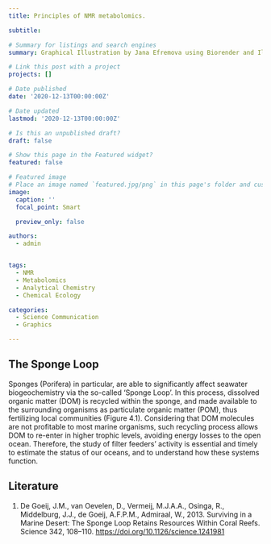 ```yaml
---
title: Principles of NMR metabolomics. 

subtitle:

# Summary for listings and search engines
summary: Graphical Illustration by Jana Efremova using Biorender and Illustrator

# Link this post with a project
projects: []

# Date published
date: '2020-12-13T00:00:00Z'

# Date updated
lastmod: '2020-12-13T00:00:00Z'

# Is this an unpublished draft?
draft: false

# Show this page in the Featured widget?
featured: false

# Featured image
# Place an image named `featured.jpg/png` in this page's folder and customize its options here.
image:
  caption: ''
  focal_point: Smart

  preview_only: false

authors:
  - admin


tags:
  - NMR
  - Metabolomics
  - Analytical Chemistry
  - Chemical Ecology

categories:
  - Science Communication
  - Graphics

---
```


## The Sponge Loop

Sponges (Porifera) in particular, are able to significantly affect seawater biogeochemistry via the so-called ‘Sponge Loop’. In this process, dissolved organic matter (DOM) is recycled within the sponge, and made available to the surrounding organisms as particulate organic matter (POM), thus fertilizing local communities (Figure 4.1). Considering that DOM molecules are not profitable to most marine organisms, such recycling process allows DOM to re-enter in higher trophic levels, avoiding energy losses to the open ocean. Therefore, the study of filter feeders’ activity is essential and timely to estimate the status of our oceans, and to understand how these systems function.

## Literature
1. De Goeij, J.M., van Oevelen, D., Vermeij, M.J.A.A., Osinga, R., Middelburg, J.J., de Goeij, A.F.P.M., Admiraal, W., 2013. Surviving in a Marine Desert: The Sponge Loop Retains Resources Within Coral Reefs. Science 342, 108–110. https://doi.org/10.1126/science.1241981
